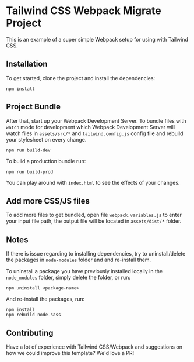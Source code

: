 # Tailwind CSS Webpack Migrate Project
This is an example of a super simple Webpack setup for using with Tailwind CSS.

## Installation
To get started, clone the project and install the dependencies:
```
npm install
```

## Project Bundle
After that, start up your Webpack Development Server.
To bundle files with `watch` mode for development which Webpack Development Server will watch files in `assets/src/*` and `tailwind.config.js` config file and rebuild your stylesheet on every change.
```
npm run build-dev
```

To build a production bundle run:
```
npm run build-prod
```
You can play around with `index.html` to see the effects of your changes.

## Add more CSS/JS files
To add more files to get bundled, open file `webpack.variables.js` to enter your input file path, the output file will be located in `assets/dist/*` folder.

## Notes
If there is issue regarding to installing dependencies, try to uninstall/delete the packages in `node-modules` folder and and re-install them.

To uninstall a package you have previously installed locally in the `node_modules` folder, simply delete the folder, or run:
```
npm uninstall <package-name>
```

And re-install the packages, run:
```
npm install
npm rebuild node-sass
```

## Contributing
Have a lot of experience with Tailwind CSS/Webpack and suggestions on how we could improve this template? We'd love a PR!